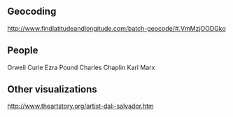 ## Geocoding

http://www.findlatitudeandlongitude.com/batch-geocode/#.VmMzjOODGko


## People

Orwell
Curie
Ezra Pound
Charles Chaplin
Karl Marx

## Other visualizations

http://www.theartstory.org/artist-dali-salvador.htm
